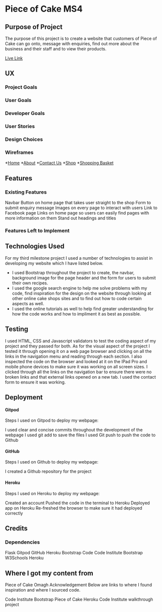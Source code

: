 # Piece of Cake MS4 

## Purpose of Project
The purpose of this project is to create a website that customers of Piece of Cake can go onto, message with enquiries, find out more about the business and their staff and to view their products.

<a href='#'>Live Link</a>

## UX
### Project Goals

### User Goals

### Developer Goals

### User Stories

### Design Choices


### Wireframes
*<a href='#'>Home</a>
*<a href='#'>About</a>
*<a href='#'>Contact Us</a>
*<a href='#'>Shop</a>
*<a href='#'>Shopping Basket</a>

## Features
### Existing Features
Navbar
Button on home page that takes user straight to the shop
Form to submit enquiry message
Images on every page to interact with users
Link to Facebook page
Links on home page so users can easily find pages with more information on them
Stand out headings and titles
### Features Left to Implement

## Technologies Used
For my third milestone project I used a number of technologies to assist in developing my website which I have listed below.

* I used Bootstrap throughout the project to create, the navbar, background image for the page header and the form for users to submit their own recipes.
* I used the google search engine to help me solve problems with my code, find inspiration for the design on the website through looking at other online cake shops sites and to find out how to code certain aspects as well.
* I used the online tutorials as well to help find greater understanding for how the code works and how to impliment it as best as possible.
## Testing
I used HTML, CSS and Javascript validators to test the coding aspect of my project and they passed for both. As for the visual aspect of the project I tested it through opening it on a web page browser and clicking on all the links in the navigation menu and reading through each section. I also inspected the code on the browser and looked at it on the IPad Pro and mobile phone devices to make sure it was working on all screen sizes. I clicked through all the links on the navigation bar to ensure there were no broken links and that external links opened on a new tab. I used the contact form to ensure it was working.

## Deployment
#### Gitpod
Steps I used on Gitpod to deploy my webpage:

I used clear and concise commits throughout the development of the webpage
I used git add to save the files
I used Git push to push the code to Github
#### GitHub
Steps I used on Github to deploy my webpage:

I created a Github repository for the project
#### Heroku
Steps I used on Heroku to deploy my webpage:

Created an account
Pushed the code in the terminal to Heroku
Deployed app on Heroku
Re-freshed the browser to make sure it had deployed correctly
## Credits
### Dependencies
Flask
Gitpod
GitHub
Heroku
Bootstrap
Code
Code Institute
Bootstrap
W3Schools
Heroku
## Where I got my content from
Piece of Cake Omagh
Acknowledgement
Below are links to where I found inspiration and where I sourced code.

Code Institute
Bootstrap
Piece of Cake
Heroku
Code Institute walkthrough project
